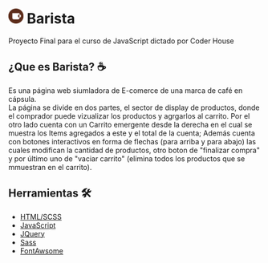  # <img src="https://github.com/Laraconverso/Barista/blob/main/img/logomorarron.png" width="30"/> Barista 
Proyecto Final para el curso de JavaScript dictado por Coder House 

 ## ¿Que es Barista? ☕️
Es una página web siumladora de E-comerce de una marca de café en cápsula.  
La página se divide en dos partes, el sector de display de productos, donde el comprador puede vizualizar los productos y agrgarlos al carrito.
Por el otro lado cuenta con un Carrito emergente desde la derecha en el cual se muestra los Items agregados a este y el total de la cuenta; Además cuenta con botones interactivos en forma de flechas (para arriba y para abajo) las cuales modifican la cantidad de productos, otro boton de "finalizar compra" y por último uno de "vaciar carrito" (elimina todos los productos que se mmuestran en el carrito).

## Herramientas 🛠

* [HTML/SCSS](https://sass-lang.com/)
* [JavaScript](https://www.javascript.com/) 
* [JQuery](https://jquery.com) 
* [Sass](https://sass-lang.com/)
* [FontAwsome](https://fontawesome.com/) 